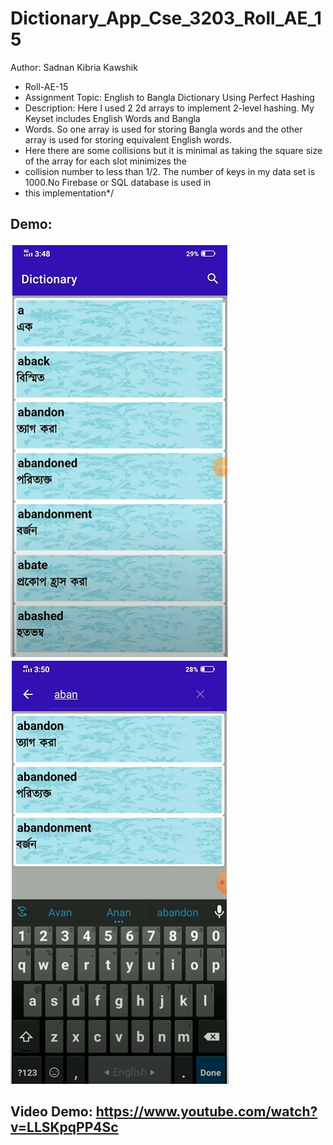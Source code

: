# Dictionary_App_Cse_3203_Roll_AE_15
Author: Sadnan Kibria Kawshik
* Roll-AE-15
* Assignment Topic: English to Bangla Dictionary Using Perfect Hashing
* Description: Here I used 2 2d arrays to implement 2-level hashing. My Keyset includes English Words and Bangla
* Words. So one array is used for storing Bangla words and the other array is used for storing equivalent English words.
* Here there are some collisions but it is minimal as taking the square size of the array for each slot minimizes the
* collision number to less than 1/2. The number of keys in my data set is 1000.No Firebase or SQL database is used in
* this implementation*/


## Demo:<br/>
![Local Image](1.png) ![Local Image](2.png)

## Video Demo: https://www.youtube.com/watch?v=LLSKpqPP4Sc
